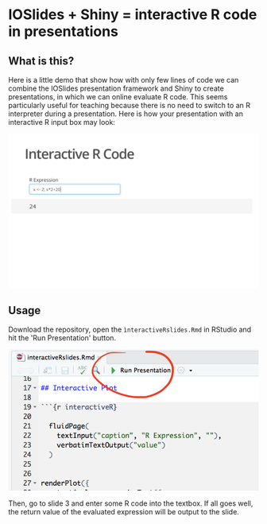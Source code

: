 IOSlides + Shiny = interactive R code in presentations
=======

What is this?
-------------

Here is a little demo that show how with only few lines of code we can
combine the IOSlides presentation framework and Shiny to create
presentations, in which we can online evaluate R code. This seems
particularly useful for teaching because there is no need to switch to an R
interpreter during a presentation. Here is how your presentation with an
interactive R input box may look:

![](img/screen2.png)

Usage
------------
Download the repository, open the `ìnteractiveRslides.Rmd` in RStudio and hit the 'Run
Presentation' button.

![](img/screen1.png)

Then, go to slide 3 and enter some R code into the textbox. If all goes
well, the return value of the evaluated expression will be output to the slide.
